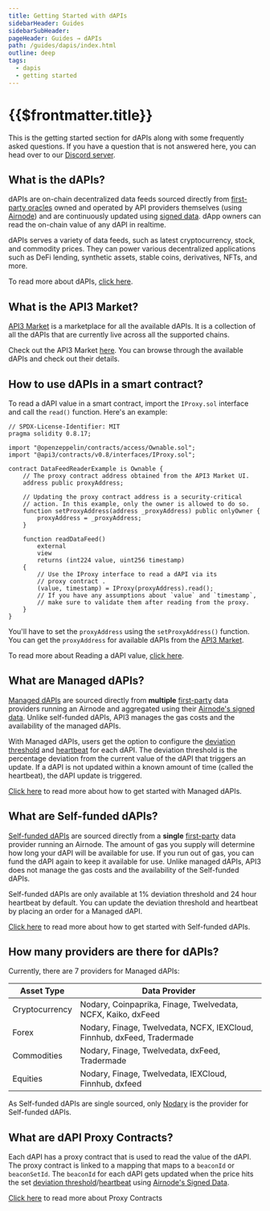 ```yaml
---
title: Getting Started with dAPIs
sidebarHeader: Guides
sidebarSubHeader:
pageHeader: Guides → dAPIs
path: /guides/dapis/index.html
outline: deep
tags:
  - dapis
  - getting started
---
```


<PageHeader/>

<SearchHighlight/>

<FlexStartTag/>

# {{$frontmatter.title}}

This is the getting started section for dAPIs along with some frequently asked
questions. If you have a question that is not answered here, you can head over
to our [Discord server](https://discord.com/invite/qnRrcfnm5W).

## What is the dAPIs?

dAPIs are on-chain decentralized data feeds sourced directly from [first-party oracles](/explore/airnode/why-first-party-oracles.md) owned
and operated by API providers themselves (using [Airnode](/reference/airnode/latest/understand/)) and are continuously updated using
[signed data](/reference/airnode/latest/understand/http-gateways.md). dApp owners can read the on-chain value of any dAPI in realtime.

dAPIs serves a variety of data feeds, such as latest cryptocurrency, stock, and commodity prices. They can power
various decentralized applications such as DeFi lending, synthetic assets,
stable coins, derivatives, NFTs, and more.

To read more about dAPIs, [click here](/reference/dapis/understand/).

## What is the API3 Market?

[API3 Market](https://market.api3.org/) is a marketplace for all the available dAPIs. It is a collection of all the dAPIs that are currently live across all the supported chains.

Check out the API3 Market [here](https://market.api3.org/). You can browse through the available dAPIs and check out their details.

## How to use dAPIs in a smart contract?

To read a dAPI value in a smart contract, import the `IProxy.sol` interface and call the `read()` function. Here's an example:

```solidity
// SPDX-License-Identifier: MIT
pragma solidity 0.8.17;

import "@openzeppelin/contracts/access/Ownable.sol";
import "@api3/contracts/v0.8/interfaces/IProxy.sol";

contract DataFeedReaderExample is Ownable {
    // The proxy contract address obtained from the API3 Market UI.
    address public proxyAddress;

    // Updating the proxy contract address is a security-critical
    // action. In this example, only the owner is allowed to do so.
    function setProxyAddress(address _proxyAddress) public onlyOwner {
        proxyAddress = _proxyAddress;
    }

    function readDataFeed()
        external
        view
        returns (int224 value, uint256 timestamp)
    {
        // Use the IProxy interface to read a dAPI via its
        // proxy contract .
        (value, timestamp) = IProxy(proxyAddress).read();
        // If you have any assumptions about `value` and `timestamp`,
        // make sure to validate them after reading from the proxy.
    }
}
```

You'll have to set the `proxyAddress` using the `setProxyAddress()` function. You can get the `proxyAddress` for available dAPIs from the [API3 Market](https://market.api3.org/).

To read more about Reading a dAPI value, [click here](/guides/dapis/read-a-dapi/).

## What are Managed dAPIs?

[Managed dAPIs](/reference/dapis/understand/managed.html) are sourced directly from **multiple** [first-party](/explore/airnode/why-first-party-oracles.md) data providers running an Airnode and aggregated using their [Airnode's signed data](/reference/airnode/latest/understand/http-gateways.html). Unlike self-funded dAPIs, API3 manages the gas costs and the availability of the managed dAPIs.

With Managed dAPIs, users get the option to configure the [deviation threshold](/reference/dapis/understand/deviations.html) and [heartbeat](/reference/dapis/understand/deviations.html#heartbeat) for each dAPI. The deviation threshold is the percentage deviation from the current value of the dAPI that triggers an update. If a dAPI is not updated within a known amount of time (called the heartbeat), the dAPI update is triggered.

[Click here](/guides/dapis/subscribing-managed-dapis/) to read more about how to get started with Managed dAPIs.

## What are Self-funded dAPIs?

[Self-funded dAPIs](/reference/dapis/understand/self-funded.html) are sourced directly from a **single** [first-party](/explore/airnode/why-first-party-oracles.md) data provider running an Airnode. The amount of gas you supply will determine how long your dAPI will be available for use. If you run out of gas, you can fund the dAPI again to keep it available for use. Unlike managed dAPIs, API3 does not manage the gas costs and the availability of the Self-funded dAPIs.

Self-funded dAPIs are only available at 1% deviation threshold and 24 hour heartbeat by default. You can update the deviation threshold and heartbeat by placing an order for a Managed dAPI.

[Click here](/guides/dapis/subscribing-self-funded-dapis/) to read more about how to get started with Self-funded dAPIs.

## How many providers are there for dAPIs?

Currently, there are 7 providers for Managed dAPIs:

| Asset Type     | Data Provider                                                           |
| -------------- | ----------------------------------------------------------------------- |
| Cryptocurrency | Nodary, Coinpaprika, Finage, Twelvedata, NCFX, Kaiko, dxFeed            |
| Forex          | Nodary, Finage, Twelvedata, NCFX, IEXCloud, Finnhub, dxFeed, Tradermade |
| Commodities    | Nodary, Finage, Twelvedata, dxFeed, Tradermade                          |
| Equities       | Nodary, Finage, Twelvedata, IEXCloud, Finnhub, dxfeed                   |

As Self-funded dAPIs are single sourced, only [Nodary](https://nodary.io/) is the provider for Self-funded dAPIs.

## What are dAPI Proxy Contracts?

Each dAPI has a proxy contract that is used to read the value of the dAPI. The proxy contract is linked to a mapping that maps to a `beaconId` or `beaconSetId`. The `beaconId` for each dAPI gets updated when the price hits the set [deviation threshold](/reference/dapis/understand/deviations.md)/[heartbeat](/reference/dapis/understand/deviations.md#heartbeat) using [Airnode's Signed Data](/reference/airnode/latest/understand/http-gateways.md).

[Click here](/reference/dapis/understand/proxy-contracts.html) to read more about Proxy Contracts

<FlexEndTag/>
